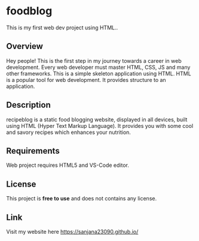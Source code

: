 # foodblog
This is my first web dev project using HTML..
## Overview
Hey people! This is the first step in my journey towards a career in web development. Every web developer must master HTML, CSS, JS and many other frameworks. This is a simple skeleton application using HTML. HTML is a popular tool for web development. It provides structure to an application. 
## Description
recipeblog is a static food blogging website, displayed in all devices, built using HTML (Hyper Text Markup Language). It provides you with some cool and savory recipes which enhances your nutrition.
## Requirements
Web project requires HTML5 and VS-Code editor.
## License
This project is **free to use** and does not contains any license.
## Link
Visit my website here  https://sanjana23090.github.io/
